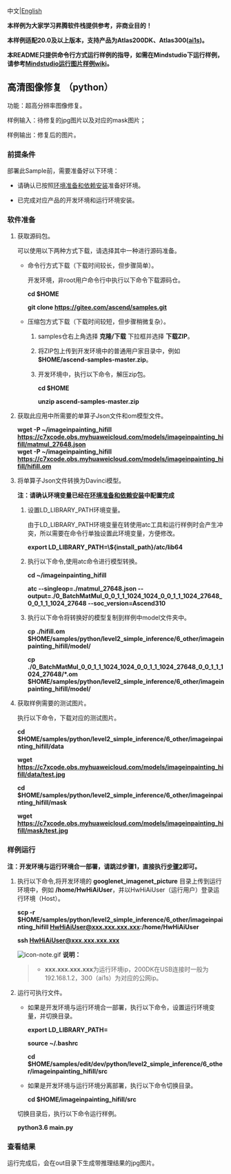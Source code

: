 中文|[English](README_EN.md)

**本样例为大家学习昇腾软件栈提供参考，非商业目的！**

**本样例适配20.0及以上版本，支持产品为Atlas200DK、Atlas300([ai1s](https://support.huaweicloud.com/productdesc-ecs/ecs_01_0047.html#ecs_01_0047__section78423209366))。**

**本README只提供命令行方式运行样例的指导，如需在Mindstudio下运行样例，请参考[Mindstudio运行图片样例wiki](https://gitee.com/ascend/samples/wikis/Mindstudio%E8%BF%90%E8%A1%8C%E5%9B%BE%E7%89%87%E6%A0%B7%E4%BE%8B?sort_id=3164874)。**

## 高清图像修复 （python）

功能：超高分辨率图像修复。

样例输入：待修复的jpg图片以及对应的mask图片；

样例输出：修复后的图片。

### 前提条件

部署此Sample前，需要准备好以下环境：

- 请确认已按照[环境准备和依赖安装](../../../environment)准备好环境。

- 已完成对应产品的开发环境和运行环境安装。

### 软件准备

1. 获取源码包。

   可以使用以下两种方式下载，请选择其中一种进行源码准备。

    - 命令行方式下载（下载时间较长，但步骤简单）。

        开发环境，非root用户命令行中执行以下命令下载源码仓。

       **cd $HOME**

       **git clone https://gitee.com/ascend/samples.git**

    - 压缩包方式下载（下载时间较短，但步骤稍微复杂）。

        1. samples仓右上角选择 **克隆/下载** 下拉框并选择 **下载ZIP**。

        2. 将ZIP包上传到开发环境中的普通用户家目录中，例如 **$HOME/ascend-samples-master.zip**。

        3. 开发环境中，执行以下命令，解压zip包。

            **cd $HOME**

            **unzip ascend-samples-master.zip**

2. 获取此应用中所需要的单算子Json文件和om模型文件。  

     **wget -P ~/imageinpainting_hifill https://c7xcode.obs.myhuaweicloud.com/models/imageinpainting_hifill/matmul_27648.json**   
     **wget -P ~/imageinpainting_hifill https://c7xcode.obs.myhuaweicloud.com/models/imageinpainting_hifill/hifill.om**
    

3. 将单算子Json文件转换为Davinci模型。
    
    **注：请确认环境变量已经在[环境准备和依赖安装](../../../environment)中配置完成**

    1. 设置LD_LIBRARY_PATH环境变量。

        由于LD_LIBRARY_PATH环境变量在转使用atc工具和运行样例时会产生冲突，所以需要在命令行单独设置此环境变量，方便修改。

        **export LD_LIBRARY_PATH=\\${install_path}/atc/lib64**  

    2. 执行以下命令,使用atc命令进行模型转换。  

        **cd ~/imageinpainting_hifill** 

        **atc --singleop=./matmul_27648.json --output=./0_BatchMatMul_0_0_1_1_1024_1024_0_0_1_1_1024_27648_0_0_1_1_1024_27648 --soc_version=Ascend310**   

    3. 执行以下命令将转换好的模型复制到样例中model文件夹中。

        **cp ./hifill.om \$HOME/samples/python/level2_simple_inference/6_other/imageinpainting_hifill/model/** 
 
        **cp ./0_BatchMatMul_0_0_1_1_1024_1024_0_0_1_1_1024_27648_0_0_1_1_1024_27648/*.om \$HOME/samples/python/level2_simple_inference/6_other/imageinpainting_hifill/model/**

4. 获取样例需要的测试图片。

    执行以下命令，下载对应的测试图片。

    **cd \$HOME/samples/python/level2_simple_inference/6_other/imageinpainting_hifill/data**

    **wget https://c7xcode.obs.myhuaweicloud.com/models/imageinpainting_hifill/data/test.jpg**
    
    **cd \$HOME/samples/python/level2_simple_inference/6_other/imageinpainting_hifill/mask**

    **wget https://c7xcode.obs.myhuaweicloud.com/models/imageinpainting_hifill/mask/test.jpg** 



### 样例运行

**注：开发环境与运行环境合一部署，请跳过步骤1，直接执行[步骤2](#step_2)即可。**   

1. 执行以下命令,将开发环境的 **googlenet_imagenet_picture** 目录上传到运行环境中，例如 **/home/HwHiAiUser**，并以HwHiAiUser（运行用户）登录运行环境（Host）。

    **scp -r $HOME/samples/python/level2_simple_inference/6_other/imageinpainting_hifill HwHiAiUser@xxx.xxx.xxx.xxx:/home/HwHiAiUser**

    **ssh HwHiAiUser@xxx.xxx.xxx.xxx**    

    ![](https://images.gitee.com/uploads/images/2020/1106/160652_6146f6a4_5395865.gif "icon-note.gif") **说明：**  
    > - **xxx.xxx.xxx.xxx**为运行环境ip，200DK在USB连接时一般为192.168.1.2，300（ai1s）为对应的公网ip。

2. <a name="step_2"></a>运行可执行文件。

    - 如果是开发环境与运行环境合一部署，执行以下命令，设置运行环境变量，并切换目录。

      **export LD_LIBRARY_PATH=**

      **source ~/.bashrc**
        
      **cd $HOME/samples/edit/dev/python/level2_simple_inference/6_other/imageinpainting_hifill/src**

    - 如果是开发环境与运行环境分离部署，执行以下命令切换目录。
    
      **cd $HOME/imageinpainting_hifill/src**      

    切换目录后，执行以下命令运行样例。

    **python3.6 main.py**
### 查看结果

运行完成后，会在out目录下生成带推理结果的jpg图片。
